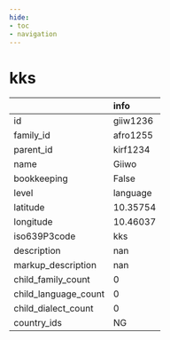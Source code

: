 ```yaml
---
hide:
- toc
- navigation
---
```

# kks
|                      | info     |
|:---------------------|:---------|
| id                   | giiw1236 |
| family_id            | afro1255 |
| parent_id            | kirf1234 |
| name                 | Giiwo    |
| bookkeeping          | False    |
| level                | language |
| latitude             | 10.35754 |
| longitude            | 10.46037 |
| iso639P3code         | kks      |
| description          | nan      |
| markup_description   | nan      |
| child_family_count   | 0        |
| child_language_count | 0        |
| child_dialect_count  | 0        |
| country_ids          | NG       |